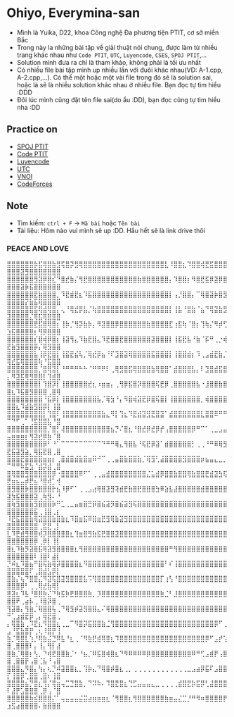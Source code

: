 # Ohiyo, Everymina-san
- Mình là Yuika, D22, khoa Công nghệ Đa phương tiện PTIT, cơ sở miền Bắc
- Trong này la những bài tập về giải thuật nói chung, được làm từ nhiều trang khác nhau như `Code PTIT`, `UTC`, `Luyencode`, `CSES`, `SPOJ PTIT`,...
- Solution mình đưa ra chỉ là tham khảo, không phải là tối ưu nhất
- Có nhiều file bài tập mình up nhiều lần với đuôi khác nhau(VD: A-1.cpp, A-2.cpp,...). Có thể một hoặc một vài file trong đó sẽ là solution sai, hoặc là sẽ là nhiều solution khác nhau ở nhiều file. Bạn đọc tự tìm hiểu :DDD
- Đôi lúc mình cũng đặt tên file sai(do ẩu :DD), bạn đọc cũng tự tìm hiểu nha :DD

## Practice on
- [SPOJ PTIT](https://www.spoj.com/PTIT/)
- [Code PTIT](https://code.ptit.edu.vn/student/question)
- [Luyencode](https://luyencode.net/)
- [UTC](http://laptrinhonline.club/)
- [VNOI](https://oj.vnoi.info/)
- [CodeForces](https://codeforces.com/)

## Note
- Tìm kiếm: `ctrl + F` -> `Mã bài` hoặc `Tên bài`
- Tài liệu: Hôm nào vui mình sẽ up :DD. Hầu hết sẽ là link drive thôi

### PEACE AND LOVE
⣿⣿⣿⣿⣿⣿⡷⣯⢿⣿⣷⣻⢯⣿⡽⣻⢿⣿⣿⣿⣿⣿⣿⣿⣿⣿⣿⣿⣿⣿⣿⣿⣿⣿⣿⣇⠸⣿⣿⣆⠹⣿⣿⢾⣟⣯⣿⣿⣿⣿⣿⣿⣽⣻⣿⣿⣿⣿⣿⣿⣿
⣿⣿⣿⣿⣿⣿⣻⣽⡿⣿⣎⠙⣿⣞⣷⡌⢻⣟⣿⣿⣿⣿⣿⣿⣿⣿⣿⣿⣿⣷⣿⣿⣿⣿⣿⣿⡄⠹⣿⣿⡆⠻⣿⣟⣯⡿⣽⡿⣿⣿⣿⣿⣽⡷⣯⣿⣿⣿⣿⣿⣿
⣿⣿⣿⣿⣿⣿⣟⣷⣿⣿⣿⡀⠹⣟⣾⣟⣆⠹⣯⣿⣿⣿⣿⣿⣿⣿⣿⣿⣿⣿⣿⣿⣿⣿⣿⣿⡇⢠⡘⣿⣿⡄⠉⢿⣿⣽⡷⣿⣻⣿⣿⣿⣿⡝⣷⣯⢿⣿⣿⣿⣿
⣿⣿⣿⣿⣿⣿⣯⢿⣾⢿⣿⡄⢄⠘⢿⣞⡿⣧⡈⢷⣿⣿⣿⣿⣿⣿⣿⣿⣿⣿⣿⣿⣿⣿⣿⣿⡇⢸⣧⠘⣿⣷⠈⣦⠙⢿⣽⣷⣻⣽⣿⣿⣿⣿⣌⢿⣯⢿⣿⣿⣿
⣿⣿⣿⣿⣿⣿⣟⣯⣿⢿⣿⡆⢸⡷⡈⢻⡽⣷⡷⡄⠻⣽⣿⣿⡿⣿⣿⣿⣿⣿⣿⣷⣿⣿⣿⣿⣏⢰⣯⢷⠈⣿⡆⢹⢷⡌⠻⡾⢋⣱⣯⣿⣿⣿⣿⡆⢻⡿⣿⣿⣿
⣿⣿⣿⣿⣿⣿⡎⣿⢾⡿⣿⡆⢸⣽⢻⣄⠹⣷⣟⣿⣄⠹⣟⣿⣿⣟⣿⣿⣿⣿⣿⣿⣽⣿⣿⣿⡇⢸⣯⣟⣧⠘⣷⠈⡯⠛⢀⡐⢾⣟⣷⣻⣿⣿⣿⡿⡌⢿⣻⣿⣿
⣿⣿⣿⣿⣿⣿⣧⢸⡿⣟⣿⡇⢸⣯⣟⣮⢧⡈⢿⣞⡿⣦⠘⠏⣹⣿⣽⢿⣿⣿⣿⣿⣯⣿⣿⣿⡇⢸⣿⣿⣾⡆⠹⢀⣠⣾⣟⣷⡈⢿⣞⣯⢿⣿⣿⣿⢷⠘⣯⣿⣿
⣿⣿⣿⣿⣿⣿⣿⡈⣿⢿⣽⡇⠘⠛⠛⠛⠓⠓⠈⠛⠛⠟⠇⢀⢿⣻⣿⣯⢿⣿⣿⣿⣷⢿⣿⣿⠁⣾⣿⣿⣿⣧⡄⠇⣹⣿⣾⣯⣿⡄⠻⣽⣯⢿⣻⣿⣿⡇⢹⣾⣿
⣿⣿⣿⣿⣿⣿⣿⡇⢹⣿⡽⡇⢸⣿⣿⣿⣿⣿⣞⣆⠰⣶⣶⡄⢀⢻⡿⣯⣿⡽⣿⣿⣿⢯⣟⡿⢀⣿⣿⣿⣿⣿⣧⠐⣸⣿⣿⣷⣿⣿⣆⠹⣯⣿⣻⣿⣿⣿⢀⣿⢿
⣿⣿⣿⣿⣿⣿⣿⣿⠘⣯⡿⡇⢸⣿⣿⣿⣿⣿⣿⣿⣧⡈⢿⣳⠘⡄⠻⣿⢾⣽⣟⡿⣿⢯⣿⡇⢸⣿⣿⣿⣿⣿⣿⡀⢾⣿⣿⣿⣿⣿⣿⣆⠹⣾⣷⣻⣿⡿⡇⢸⣿
⣿⣿⣿⣿⣿⣿⣿⣿⡇⢹⣿⠇⢸⣿⣿⣿⣿⣿⣿⣿⣿⣷⣄⠻⡇⢹⣆⠹⣟⣾⣽⣻⣟⣿⣽⠁⣾⣿⣿⣿⣿⣿⣿⣇⣿⣿⠿⠛⠛⠉⠙⠋⢀⠁⢘⣯⣿⣿⣧⠘⣿
⣿⣿⣿⣿⣿⣿⣿⣿⣿⡈⣿⡃⢼⣿⣿⣿⣿⣿⣿⣿⣿⣿⣿⣦⡙⠌⣿⣆⠘⣿⣞⡿⣞⡿⡞⢠⣿⣿⣿⣿⣿⡿⠛⠉⠁⢀⣀⣠⣤⣤⣶⣶⣶⡆⢻⣽⣞⡿⣷⠈⣿
⣿⣿⣿⣿⣿⣿⣿⣿⡿⠃⠘⠁⠉⠉⠉⠉⠉⠉⠉⠉⠉⠙⠛⠛⢿⣄⢻⣿⣧⠘⢯⣟⡿⣽⠁⣾⣿⣿⣿⣿⣿⡃⢀⢀⠘⠛⠿⢿⣻⣟⣯⣽⣻⣵⡀⢿⣯⣟⣿⢀⣿
⣿⣿⣿⣟⣿⣿⣿⣿⣶⣶⡆⢀⣿⣾⣿⣾⣷⣿⣶⠿⠚⠉⢀⢀⣤⣿⣷⣿⣿⣷⡈⢿⣻⢃⣼⣿⣿⣿⣿⣻⣿⣿⣿⡶⣦⣤⣄⣀⡀⠉⠛⠛⠷⣯⣳⠈⣾⡽⣾⢀⣿
⣿⢿⣿⣿⣻⣿⣿⣿⣿⣿⡿⠐⣿⣿⣿⣿⠿⠋⠁⢀⢀⣤⣾⣿⣿⣿⣿⣿⣿⣿⣿⣌⣥⣾⡿⣿⣿⣷⣿⣿⢿⣷⣿⣿⣟⣾⣽⣳⢯⣟⣶⣦⣤⡾⣟⣦⠘⣿⢾⡁⢺
⣿⣻⣿⣿⡷⣿⣿⣿⣿⣿⡗⣦⠸⡿⠋⠁⢀⢀⣠⣴⢿⣿⣽⣻⢽⣾⣟⣷⣿⣟⣿⣿⣿⣳⠿⣵⣧⣼⣿⣿⣿⣿⣿⣾⣿⣿⣿⣿⣿⣽⣳⣯⣿⣿⣿⣽⢀⢷⣻⠄⠘
⣿⢷⣻⣿⣿⣷⣻⣿⣿⣿⡷⠛⣁⢀⣀⣤⣶⣿⣛⡿⣿⣮⣽⡻⣿⣮⣽⣻⢯⣿⣿⣿⣿⣿⣿⣿⣿⣿⣿⣿⣿⣿⣿⣿⣿⣿⣿⣿⣿⣿⣿⣿⣿⣿⣿⣯⢀⢸⣿⢀⡆
⠸⣟⣯⣿⣿⣷⢿⣽⣿⣿⣷⣿⣷⣆⠹⣿⣶⣯⠿⣿⣶⣟⣻⢿⣷⣽⣻⣿⣿⣿⣿⣿⣿⣿⣿⣿⣿⣿⣿⣿⣿⣿⣿⣿⣿⣿⣿⣿⣿⣿⣿⣿⣿⣿⣿⣿⢀⣯⣟⢀⡇
⣇⠹⣟⣾⣻⣿⣿⢾⡽⣿⣿⣿⣿⣿⣆⢹⣶⣿⣻⣷⣯⣟⣿⣿⣽⣿⣿⣿⣿⣿⣿⣿⣿⣿⣿⣿⣿⣿⣿⣿⣿⣿⣿⣿⣿⣿⣿⣿⣿⣿⣿⣿⣿⣿⣿⡿⢀⡿⡇⢸⡇
⣿⣆⠹⣷⡻⣽⣿⣯⢿⣽⣻⣿⣿⣿⣿⣆⢻⣿⣿⣿⣿⣿⣿⣿⣿⣿⣿⣿⣿⣿⣿⣿⣿⣿⣿⣿⠛⢻⣿⣿⣿⣿⣿⣿⣿⣿⣿⣿⣿⣿⣿⣿⣿⣿⣿⠇⢸⣿⠇⣼⡇
⡙⠾⣆⠹⣿⣦⠛⣿⢯⣷⢿⡽⣿⣿⣿⣿⣆⠻⣿⣿⣿⣿⣿⣿⣿⣿⣿⣿⣿⣿⣿⣿⣿⣿⣿⠃⠎⢸⣿⣿⣿⣿⣿⣿⣿⣿⣿⣿⣿⣿⣿⣿⣿⣿⠏⢀⣿⣾⣣⡿⡇
⣿⣷⡌⢦⠙⣿⣿⣌⠻⣽⢯⣿⣽⣻⣿⣿⣿⣧⠩⢻⣿⣿⣿⣿⣿⣿⣿⣿⣿⣿⣿⣿⣿⣿⡏⢰⢣⠘⣿⣿⣿⣿⣿⣿⣿⣿⣿⣿⣿⣿⣿⣿⡿⠃⢀⢀⢿⣞⣷⢿⡇
⣿⣽⣆⠹⣧⠘⣿⣿⡷⣌⠙⢷⣯⡷⣟⣿⣿⣿⣷⡀⡹⣿⣿⣿⣿⣿⣿⣿⣿⣿⣿⣿⣿⣿⣷⣈⠃⣸⣿⣿⣿⣿⣿⣿⣿⣿⣿⣿⣿⣿⣿⠟⢀⣴⡧⢀⠸⣿⡽⣿⢀
⢻⣽⣿⡄⢻⣷⡈⢿⣿⣿⢧⢀⠙⢿⣻⡾⣽⣻⣿⣿⣄⠌⢿⣿⣿⣿⣿⣿⣿⣿⣿⣿⣿⣿⣿⣿⣿⣿⣿⣿⣿⣿⣿⣿⣿⣿⣿⣿⣿⠛⢁⣰⣾⣟⡿⢀⡄⢿⣟⣿⢀
⡄⢿⣿⣷⢀⠹⣟⣆⠻⣿⣿⣆⢀⣀⠉⠻⣿⡽⣯⣿⣿⣷⣈⢻⣿⣿⣿⣿⣿⣿⣿⣿⣿⣿⣿⣿⣿⣿⣿⣿⣿⣿⣿⣿⣿⣿⡿⠋⢀⣠⠘⣯⣷⣿⡟⢀⢆⠸⣿⡟⢸
⣷⡈⢿⣿⣇⢱⡘⢿⣷⣬⣙⠿⣧⠘⣆⢀⠈⠻⣷⣟⣾⢿⣿⣆⠹⣿⣿⣿⣿⣿⣿⣿⣿⣿⣿⣿⣿⣿⣿⣿⣿⣿⣿⣿⡿⠋⣠⡞⢡⣿⢀⣿⣿⣿⠇⡄⢸⡄⢻⡇⣼
⣿⣷⡈⢿⣿⡆⢣⡀⠙⢾⣟⣿⣿⣷⡈⠂⠘⣦⡈⠿⣯⣿⢾⣿⣆⠙⠻⠿⠿⠿⠿⡿⣿⣿⣿⣿⣿⣿⣿⣿⣿⠿⠛⢋⣠⣾⡟⢠⣿⣿⢀⣿⣿⡟⢠⣿⢈⣧⠘⢠⣿
⣿⣿⣿⣄⠻⣿⡄⢳⡄⢆⡙⠾⣽⣿⣿⣆⡀⢹⡷⣄⠙⢿⣿⡾⣿⣆⢀⡀⢀⢀⢀⢀⢀⢀⢀⢀⢀⢀⢀⢀⣀⣠⣴⡿⣯⠏⣠⣿⣿⡏⢸⣿⡿⢁⣿⣿⢀⣿⠆⢸⣿
⣿⣿⣿⣿⣦⡙⣿⣆⢻⡌⢿⣶⢤⣉⣙⣿⣷⡀⠙⠽⠷⠄⠹⣿⣟⣿⣆⢙⣋⣤⣤⣤⣄⣀⢀⢀⢀⢀⣾⣿⣟⡷⣯⡿⢃⣼⣿⣿⣿⠇⣼⡟⣡⣿⣿⣿⢀⡿⢠⠈⣿
⣿⣿⣿⣿⣿⣷⣮⣿⣿⣿⡌⠁⢤⣤⣤⣤⣬⣭⣴⣶⣶⣶⣆⠈⢻⣿⣿⣆⢻⣿⣿⣿⣿⣿⣿⣷⣶⣤⣌⣉⡘⠛⠻⠶⣿⣿⣿⣿⡟⣰⣫⣴⣿⣿⣿⣿⠄⣷⣿⣿⣿